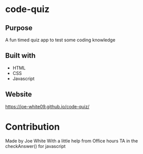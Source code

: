 # code-quiz

## Purpose 
A fun timed quiz app to test some coding knowledge

## Built with
* HTML
* CSS
* Javascript

## Website
https://joe-white09.github.io/code-quiz/

# Contribution
Made by Joe White
With a little help from Office hours TA in the checkAnswer() for javascript